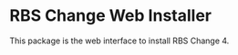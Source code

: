 RBS Change Web Installer
========================

This package is the web interface to install RBS Change 4.
